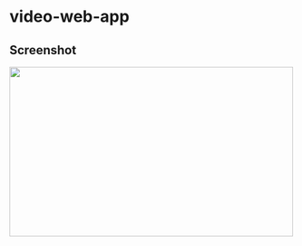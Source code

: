 # video-web-app

## Screenshot
<img height="300px" width="500px"  src="https://user-images.githubusercontent.com/70953218/153548201-305e5d6e-cc0c-4259-bace-e8c17fcc5ae8.png">


